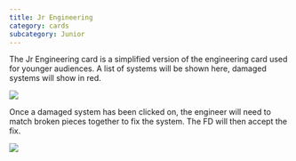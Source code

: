 ```yaml
---
title: Jr Engineering
category: cards
subcategory: Junior
---
```

The Jr Engineering card is a simplified version of the engineering card used for younger audiences. A list of systems will be shown here, damaged systems will show in red. 



![](/img/screen-shot-2019-03-17-at-3.46.28-pm.png)



Once a damaged system has been clicked on, the engineer will need to match broken pieces together to fix the system. The FD will then accept the fix.



![](/img/screen-shot-2019-03-17-at-3.46.37-pm.png)
